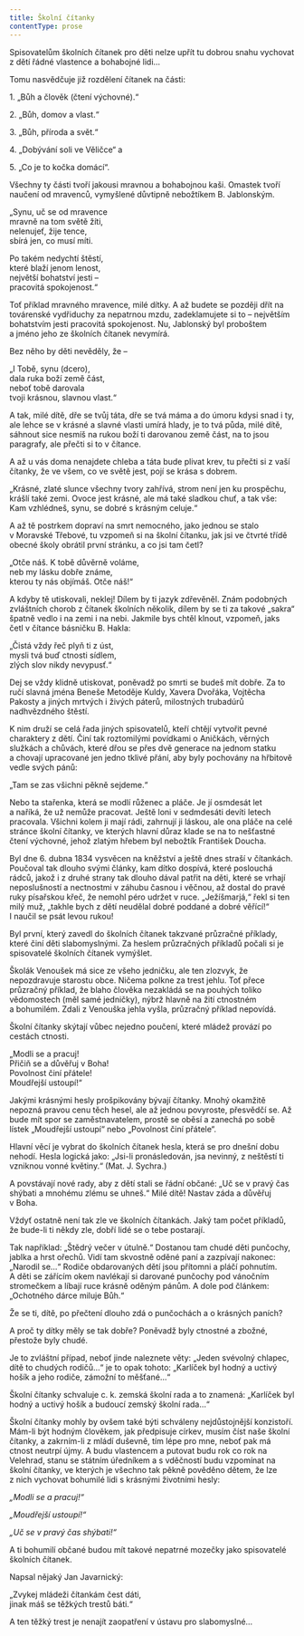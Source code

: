 ```yaml
---
title: Školní čítanky
contentType: prose
---
```


  

Spisovatelům školních čítanek pro děti nelze upřít tu dobrou snahu vychovat z dětí řádné vlastence a bohabojné lidi…

Tomu nasvědčuje již rozdělení čítanek na části:

1\. „Bůh a člověk (čtení výchovné).“

2\. „Bůh, domov a vlast.“

3\. „Bůh, příroda a svět.“

4\. „Dobývání soli ve Věličce“ a

5\. „Co je to kočka domácí“.

Všechny ty části tvoří jakousi mravnou a bohabojnou kaši. Omastek tvoří naučení od mravenců, vymyšlené důvtipně nebožtíkem B. Jablonským.

„Synu, uč se od mravence  
mravně na tom světě žíti,  
nelenujeť, žije tence,  
sbírá jen, co musí míti.

Po takém nedychtí štěstí,  
které blaží jenom lenost,  
největší bohatství jesti –  
pracovitá spokojenost.“

Toť příklad mravného mravence, milé dítky. A až budete se později dřít na továrenské vydřiduchy za nepatrnou mzdu, zadeklamujete si to – největším bohatstvím jesti pracovitá spokojenost. Nu, Jablonský byl proboštem a jméno jeho ze školních čítanek nevymírá.

Bez něho by děti nevěděly, že –

„I Tobě, synu (dcero),  
dala ruka boží země část,  
neboť tobě darovala  
tvoji krásnou, slavnou vlast.“

A tak, milé dítě, dře se tvůj táta, dře se tvá máma a do úmoru kdysi snad i ty, ale lehce se v krásné a slavné vlasti umírá hlady, je to tvá půda, milé dítě, sáhnout sice nesmíš na rukou boží ti darovanou země část, na to jsou paragrafy, ale přečti si to v čítance.

A až u vás doma nenajdete chleba a táta bude plivat krev, tu přečti si z vaší čítanky, že ve všem, co ve světě jest, pojí se krása s dobrem.

„Krásné, zlaté slunce všechny tvory zahřívá, strom není jen ku prospěchu, krášlí také zemi. Ovoce jest krásné, ale má také sladkou chuť, a tak vše: Kam vzhlédneš, synu, se dobré s krásným celuje.“

A až tě postrkem dopraví na smrt nemocného, jako jednou se stalo v Moravské Třebové, tu vzpomeň si na školní čítanku, jak jsi ve čtvrté třídě obecné školy obrátil první stránku, a co jsi tam četl?

„Otče náš. K tobě důvěrně voláme,  
neb my lásku dobře známe,  
kterou ty nás objímáš. Otče náš!“

A kdyby tě utiskovali, neklej! Dílem by ti jazyk zdřevěněl. Znám podobných zvláštních chorob z čítanek školních několik, dílem by se ti za takové „sakra“ špatně vedlo i na zemi i na nebi. Jakmile bys chtěl klnout, vzpomeň, jaks četl v čítance básničku B. Hakla:

„Čistá vždy řeč plyň ti z úst,  
mysli tvá buď ctnosti sídlem,  
zlých slov nikdy nevypusť.“

Dej se vždy klidně utiskovat, poněvadž po smrti se budeš mít dobře. Za to ručí slavná jména Beneše Metoděje Kuldy, Xavera Dvořáka, Vojtěcha Pakosty a jiných mrtvých i živých páterů, milostných trubadúrů nadhvězdného štěstí.

K nim druží se celá řada jiných spisovatelů, kteří chtějí vytvořit pevné charaktery z dětí. Činí tak roztomilými povídkami o Aničkách, věrných služkách a chůvách, které dřou se přes dvě generace na jednom statku a chovají upracované jen jedno tklivé přání, aby byly pochovány na hřbitově vedle svých pánů:

„Tam se zas všichni pěkně sejdeme.“

Nebo ta stařenka, která se modlí růženec a pláče. Je jí osmdesát let a naříká, že už nemůže pracovat. Ještě loni v sedmdesáti devíti letech pracovala. Všichni kolem ji mají rádi, zahrnují ji láskou, ale ona pláče na celé stránce školní čítanky, ve kterých hlavní důraz klade se na to nešťastné čtení výchovné, jehož zlatým hřebem byl nebožtík František Doucha.

Byl dne 6. dubna 1834 vysvěcen na kněžství a ještě dnes straší v čítankách. Poučoval tak dlouho svými články, kam dítko dospívá, které poslouchá rádců, jakož i z druhé strany tak dlouho dával patřit na děti, které se vrhají neposlušností a nectnostmi v záhubu časnou i věčnou, až dostal do pravé ruky písařskou křeč, že nemohl péro udržet v ruce. „Ježíšmarjá,“ řekl si ten milý muž, „takhle bych z dětí neudělal dobré poddané a dobré věřící!“ I naučil se psát levou rukou!

Byl první, který zavedl do školních čítanek takzvané průzračné příklady, které činí děti slabomyslnými. Za heslem průzračných příkladů počali si je spisovatelé školních čítanek vymýšlet.

Školák Venoušek má sice ze všeho jedničku, ale ten zlozvyk, že nepozdravuje starostu obce. Ničema polkne za trest jehlu. Toť přece průzračný příklad, že blaho člověka nezakládá se na pouhých toliko vědomostech (měl samé jedničky), nýbrž hlavně na žití ctnostném a bohumilém. Zdali z Venouška jehla vyšla, průzračný příklad nepovídá.

Školní čítanky skýtají vůbec nejedno poučení, které mládež provází po cestách ctnosti.

„Modli se a pracuj!  
Přičiň se a důvěřuj v Boha!  
Povolnost činí přátele!  
Moudřejší ustoupí!“

Jakými krásnými hesly prošpikovány bývají čítanky. Mnohý okamžitě nepozná pravou cenu těch hesel, ale až jednou povyroste, přesvědčí se. Až bude mít spor se zaměstnavatelem, prostě se oběsí a zanechá po sobě lístek „Moudřejší ustoupí“ nebo „Povolnost činí přátele“.

Hlavní věcí je vybrat do školních čítanek hesla, která se pro dnešní dobu nehodí. Hesla logická jako: „Jsi-li pronásledován, jsa nevinný, z neštěstí ti vzniknou vonné květiny.“ (Mat. J. Sychra.)

A povstávají nové rady, aby z dětí stali se řádní občané: „Uč se v pravý čas shýbati a mnohému zlému se uhneš.“ Milé dítě! Nastav záda a důvěřuj v Boha.

Vždyť ostatně není tak zle ve školních čítankách. Jaký tam počet příkladů, že bude-li ti někdy zle, dobří lidé se o tebe postarají.

Tak například: „Štědrý večer v útulně.“ Dostanou tam chudé děti punčochy, jablka a hrst ořechů. Vidí tam skvostně oděné paní a zazpívají nakonec: „Narodil se…“ Rodiče obdarovaných dětí jsou přítomni a pláčí pohnutím. A děti se zářícím okem navlékají si darované punčochy pod vánočním stromečkem a líbají ruce krásně oděným pánům. A dole pod článkem: „Ochotného dárce miluje Bůh.“

Že se ti, dítě, po přečtení dlouho zdá o punčochách a o krásných paních?

A proč ty dítky měly se tak dobře? Poněvadž byly ctnostné a zbožné, přestože byly chudé.

Je to zvláštní případ, neboť jinde naleznete věty: „Jeden svévolný chlapec, dítě to chudých rodičů…“ je to opak tohoto: „Karlíček byl hodný a uctivý hošík a jeho rodiče, zámožní to měšťané…“

Školní čítanky schvaluje c. k. zemská školní rada a to znamená: „Karlíček byl hodný a uctivý hošík a budoucí zemský školní rada…“

Školní čítanky mohly by ovšem také býti schváleny nejdůstojnější konzistoří. Mám-li být hodným člověkem, jak předpisuje církev, musím číst naše školní čítanky, a zakrním-li z mládí duševně, tím lépe pro mne, neboť pak má ctnost neutrpí újmy. A budu vlastencem a putovat budu rok co rok na Velehrad, stanu se státním úředníkem a s vděčností budu vzpomínat na školní čítanky, ve kterých je všechno tak pěkně pověděno dětem, že lze z nich vychovat bohumilé lidi s krásnými životními hesly:

_„Modli se a pracuj!“_

_„Moudřejší ustoupí!“_

_„Uč se v pravý čas shýbati!“_

A ti bohumilí občané budou mít takové nepatrné mozečky jako spisovatelé školních čítanek.

Napsal nějaký Jan Javarnický:

„Zvykej mládeži čítankám čest dáti,  
jinak máš se těžkých trestů báti.“

A ten těžký trest je nenajít zaopatření v ústavu pro slabomyslné…
